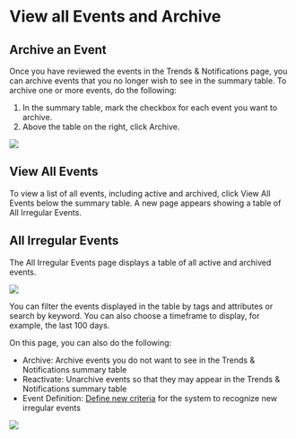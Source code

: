 # View all Events and Archive

## Archive an Event

Once you have reviewed the events in the Trends & Notifications page, you can archive events that you no longer wish to see in the summary table. To archive one or more events, do the following:

1. In the summary table, mark the checkbox for each event you want to archive.
2. Above the table on the right, click Archive.

<img src="/cloud-analyzer/_media/tutorials-trends-view-all-01.png" />

## View All Events

To view a list of all events, including active and archived, click View All Events below the summary table. A new page appears showing a table of All Irregular Events.

## All Irregular Events

The All Irregular Events page displays a table of all active and archived events.

<img src="/cloud-analyzer/_media/tutorials-trends-view-all-02.png" />

You can filter the events displayed in the table by tags and attributes or search by keyword. You can also choose a timeframe to display, for example, the last 100 days.

On this page, you can also do the following:

* Archive: Archive events you do not want to see in the Trends & Notifications summary table
* Reactivate: Unarchive events so that they may appear in the Trends & Notifications summary table
* Event Definition: [Define new criteria](cloud-analyzer/tutorials/view-trends-notifications/view-all-archive.md) for the system to recognize new irregular events

<img src="/cloud-analyzer/_media/tutorials-trends-view-all-03.png" />

